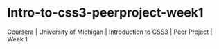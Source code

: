# Intro-to-css3-peerproject-week1
Coursera | University of Michigan | Introduction to CSS3 | Peer Project | Week 1
